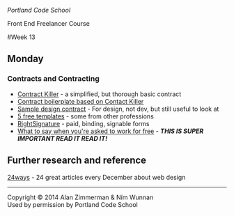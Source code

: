 *Portland Code School*

Front End Freelancer Course

#Week 13



## Monday

### Contracts and Contracting

* [Contract Killer](http://24ways.org/2008/contract-killer/) - a simplified, but thorough basic contract
* [Contract boilerplate based on Contact Killer](https://www.docracy.com/3884/contract-of-works-for-web-design)
* [Sample design contract](https://www.docracy.com/5152/short-form-design-contract) - For design, not dev, but still useful to look at
* [5 free templates](http://speckyboy.com/2010/08/12/5-free-to-use-freelance-design-contract-templates/) - some from other professions
* [RightSignature](https://rightsignature.com/signup) - paid, binding, signable forms
* [What to say when you're asked to work for free](http://www.thestar.com/business/personal_finance/2013/11/19/what_to_say_when_youre_asked_to_work_for_free.html) - ***THIS IS SUPER IMPORTANT READ IT READ IT!***

## Further research and reference

[24ways](http://24ways.org/) - 24 great articles every December about web design

<hr>
Copyright © 2014 Alan Zimmerman & Ním Wunnan<br />
Used by permission by Portland Code School
